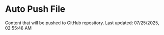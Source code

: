 # Auto Push File

Content that will be pushed to GitHub repository.
Last updated: 07/25/2025, 02:55:48 AM